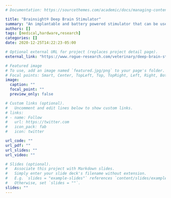 ```yaml
---
# Documentation: https://sourcethemes.com/academic/docs/managing-content/

title: "Brainsight® Deep Brain Stimulator"
summary: "An implantable and battery powered stimulator that can be used for any stimulation protocol in most animal models"
authors: []
tags: [medical,hardware,research]
categories: []
date: 2020-12-25T14:22:23-05:00

# Optional external URL for project (replaces project detail page).
external_link: "https://www.rogue-research.com/veterinary/deep-brain-stimulator"

# Featured image
# To use, add an image named `featured.jpg/png` to your page's folder.
# Focal points: Smart, Center, TopLeft, Top, TopRight, Left, Right, BottomLeft, Bottom, BottomRight.
image:
  caption: ""
  focal_point: ""
  preview_only: false

# Custom links (optional).
#   Uncomment and edit lines below to show custom links.
# links:
# - name: Follow
#   url: https://twitter.com
#   icon_pack: fab
#   icon: twitter

url_code: ""
url_pdf: ""
url_slides: ""
url_video: ""

# Slides (optional).
#   Associate this project with Markdown slides.
#   Simply enter your slide deck's filename without extension.
#   E.g. `slides = "example-slides"` references `content/slides/example-slides.md`.
#   Otherwise, set `slides = ""`.
slides: ""
---
```

